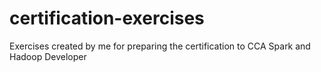 # certification-exercises
Exercises created by me for preparing the certification to CCA Spark and Hadoop Developer
